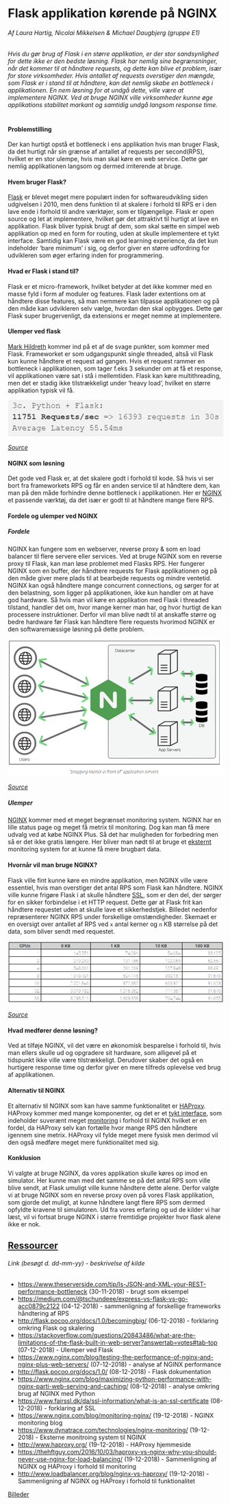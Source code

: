 # Flask applikation kørende på NGINX
###### Af Laura Hartig, Nicolai Mikkelsen & Michael Daugbjerg (gruppe E1)

*Hvis du gør brug af Flask i en større applikation, er der stor sandsynlighed for dette ikke er den bedste løsning. Flask har nemlig sine begrænsninger, når det kommer til at håndtere requests, og dette kan blive et problem, især for store virksomheder. Hvis antallet af requests overstiger den mængde, som Flask er i stand til at håndtere, kan det nemlig skabe en bottleneck i applikationen. En nem løsning for at undgå dette, ville være at implementere NGINX. Ved at bruge NGINX ville virksomheder  kunne øge applikations stabilitet markant og samtidig undgå langsom response time.*
#

#### Problemstilling
Der kan hurtigt opstå et bottleneck i ens applikation hvis man bruger Flask, da det hurtigt når sin grænse af antallet af requests per second(RPS), hvilket er en stor ulempe, hvis man skal køre en web service. Dette gør nemlig applikationen langsom og dermed irriterende at bruge.

#### Hvem bruger Flask?
[Flask](http://flask.pocoo.org/docs/1.0/) er blevet meget mere populært inden for softwareudvikling siden udgivelsen i 2010, men dens funktion til at skalere i forhold til RPS er i den lave ende i forhold til andre værktøjer, som er tilgængelige.
Flask er open source og let at implementere, hvilket gør det attraktivt til hurtigt at lave en applikation. Flask bliver typisk brugt af dem, som skal sætte en simpel web applikation op med en form for routing, uden at skulle implementere et tykt interface. Samtidig kan Flask være en god learning experience, da det kun indeholder ‘bare minimum’ i sig, og derfor giver en større udfordring for udvikleren som øger erfaring inden for programmering.

#### Hvad er Flask i stand til?
Flask er et micro-framework, hvilket betyder at det ikke kommer med en masse fyld i form af moduler og features. Flask lader extentions om at håndtere disse features, så man nemmere kan tilpasse applikationen og på den måde kan udvikleren selv vælge, hvordan den skal opbygges. Dette gør Flask super brugervenligt, da extensions er meget nemme at implementere.

#### Ulemper ved flask
[Mark Hildreth](https://stackoverflow.com/questions/20843486/what-are-the-limitations-of-the-flask-built-in-web-server?answertab=votes#tab-top) kommer ind på et af de svage punkter, som kommer med Flask. Frameworket er som udgangspunkt single threaded, altså vil Flask kun kunne håndtere et request ad gangen. Hvis et request rammer en bottleneck i applikationen, som tager f.eks 3 sekunder om at få et response, vil applikationen være sat i stå i mellemtiden. Flask kan køre multithreading, men det er stadig ikke tilstrækkeligt under ‘heavy load’, hvilket en større applikation typisk vil få.

![Flask_RPS](/images/Flask_RPS.png)

*[Source](https://medium.com/@tschundeee/express-vs-flask-vs-go-acc0879c2122)*

#### NGINX som løsning
Det gode ved Flask er, at det skalere godt i forhold til kode. Så hvis vi ser bort fra frameworkets RPS og får en anden service til at håndtere dem, kan man på den måde forhindre denne bottleneck i applikationen. Her er [NGINX](https://www.nginx.com/blog/testing-the-performance-of-nginx-and-nginx-plus-web-servers/) et passende værktøj, da det især er godt til at håndtere mange flere RPS.

#### Fordele og ulemper ved NGINX
##### Fordele
NGINX kan fungere som en webserver, reverse proxy & som en load balancer til flere servere eller services. Ved at bruge NGINX som en reverse proxy til Flask, kan man løse problemet med Flasks RPS. Her fungerer NGINX som en buffer, der håndtere requests for Flask applikationen og på den måde giver mere plads til at bearbejde requests og mindre ventetid. NGINX kan også håndtere mange concurrent connections, og sørger for at den belastning, som ligger på applikationen, ikke kun handler om at have god hardware. Så hvis man vil køre en applikation med Flask i threaded tilstand, handler det om, hvor mange kerner man har, og hvor hurtigt de kan processere instruktioner. Derfor vil man blive nødt til at anskaffe større og bedre hardware før Flask kan håndtere flere requests hvorimod NGINX er den softwaremæssige løsning på dette problem.

![NGINX_reverse_proxy](/images/NGINX_RP.png)

*[Source](https://www.nginx.com/blog/maximizing-python-performance-with-nginx-parti-web-serving-and-caching/)*

##### Ulemper
[NGINX](https://www.nginx.com/blog/monitoring-nginx/) kommer med et meget begrænset monitoring system. NGINX har en lille status page og meget få metrix til monitoring. Dog kan man få mere udvalg ved at købe NGINX Plus. Så det har muligheden for forbedring men så er det ikke gratis længere. Her bliver man nødt til at bruge et [eksternt](https://www.dynatrace.com/technologies/nginx-monitoring/) monitoring system for at kunne få mere brugbart data.

#### Hvornår vil man bruge NGINX?
Flask ville fint kunne køre en mindre applikation, men NGINX ville være essentiel, hvis man overstiger det antal RPS som Flask kan håndtere. NGINX ville kunne frigøre Flask i at skulle håndtere [SSL](https://www.fairssl.dk/da/ssl-information/what-is-an-ssl-certificate), som er den del, der sørger for en sikker forbindelse i et HTTP request. Dette gør at Flask frit kan håndtere requestet uden at skulle lave et sikkerhedstjek. Billedet nedenfor repræsenterer NGINX RPS under forskellige omstændigheder. Skemaet er en oversigt over antallet af RPS ved `x` antal kerner og `n` KB størrelse på det data, som bliver sendt med requestet.

![NGINX_request_per_second](/images/NGINX_RPS.png)

*[Source](https://www.nginx.com/blog/testing-the-performance-of-nginx-and-nginx-plus-web-servers/)*

#### Hvad medfører denne løsning?
Ved at tilføje NGINX, vil det være en økonomisk besparelse i forhold til, hvis man ellers skulle ud og opgradere sit hardware, som alligevel på et tidspunkt ikke ville være tilstrækkeligt. Derudover skaber det også en hurtigere response time og derfor giver en mere tilfreds oplevelse ved brug af applikationen.

#### Alternativ til NGINX
Et alternativ til NGINX som kan have samme funktionalitet er [HAProxy](http://www.haproxy.org/). HAProxy kommer med mange komponenter, og det er et [tykt interface](http://www.loadbalancer.org/blog/nginx-vs-haproxy/), som indeholder suverænt meget [monitoring](https://thehftguy.com/2016/10/03/haproxy-vs-nginx-why-you-should-never-use-nginx-for-load-balancing/) i forhold til NGINX hvilket er en fordel, da HAProxy selv kan fortælle hvor mange RPS den håndtere igennem sine metrix. HAProxy vil fylde meget mere fysisk men derimod vil den også medføre meget mere funktionalitet med sig.

#### Konklusion
Vi valgte at bruge NGINX, da vores applikation skulle køres op imod en simulator. Her kunne man med det samme se på det antal RPS som ville blive sendt, at Flask umuligt ville kunne håndtere dette alene. Derfor valgte vi at bruge NGINX som en reverse proxy oven på vores Flask applikation, som gjorde det muligt, at kunne håndtere langt flere RPS som dermed opfyldte kravene til simulatoren. Ud fra vores erfaring og ud de kilder vi har læst, vil vi fortsat bruge NGINX i større fremtidige projekter hvor flask alene ikke er nok.

## [Ressourcer](sources.md)

###### Link (besøgt d. dd-mm-yy) - beskrivelse af kilde

- https://www.theserverside.com/tip/Is-JSON-and-XML-your-REST-performance-bottleneck (30-11-2018) - brugt som eksempel
- https://medium.com/@tschundeee/express-vs-flask-vs-go-acc0879c2122 (04-12-2018) - sammenligning af forskellige frameworks håndtering af RPS
- http://flask.pocoo.org/docs/1.0/becomingbig/ (06-12-2018) - forklaring omkring Flask og skalering
- https://stackoverflow.com/questions/20843486/what-are-the-limitations-of-the-flask-built-in-web-server?answertab=votes#tab-top (07-12-2018) - Ulemper ved Flask
- https://www.nginx.com/blog/testing-the-performance-of-nginx-and-nginx-plus-web-servers/ (07-12-2018) - analyse af NGINX performance
- http://flask.pocoo.org/docs/1.0/ (08-12-2018) - Flask dokumentation
- https://www.nginx.com/blog/maximizing-python-performance-with-nginx-parti-web-serving-and-caching/  (08-12-2018) - analyse omkring brug af NGINX med Python
- https://www.fairssl.dk/da/ssl-information/what-is-an-ssl-certificate (08-12-2018) - forklaring af SSL
- https://www.nginx.com/blog/monitoring-nginx/ (19-12-2018) - NGINX monitoring blog
- https://www.dynatrace.com/technologies/nginx-monitoring/ (19-12-2018) - Eksterne monitroing system til NGINX
- http://www.haproxy.org/ (19-12-2018) - HAProxy hjemmeside
- https://thehftguy.com/2016/10/03/haproxy-vs-nginx-why-you-should-never-use-nginx-for-load-balancing/ (19-12-2018) - Sammenligning af NGINX og HAProxy i forhold til monitoring
- http://www.loadbalancer.org/blog/nginx-vs-haproxy/ (19-12-2018) - Sammenligning af NGINX og HAProxy i forhold til funktionalitet

[Billeder](/images)

